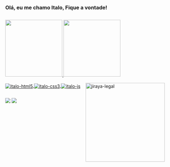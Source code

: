 ### Olá, eu me chamo Italo, Fique a vontade!
##
 <div>
  <a href="https://github.com/italoant">
  <img height="180em" src="https://github-readme-stats.vercel.app/api?username=italoant&show_icons=true&theme=radical&include_all_commits=true&count_private=true"/>
  <img height="180em" src="https://github-readme-stats.vercel.app/api/top-langs/?username=italoant&layout=compact&langs_count=7&theme=radical "/>
</div>
 <div style="display: inline_block"><br>
  <img align="center" alt="italo-html5" src="https://img.shields.io/badge/HTML5-E34F26?style=for-the-badge&logo=html5&logoColor=white">
  <img align="center" alt="italo-css3" src="https://img.shields.io/badge/CSS3-1572B6?style=for-the-badge&logo=css3&logoColor=white">
  <img align="center" alt="italo-js" src="https://img.shields.io/badge/JavaScript-F7DF1E?style=for-the-badge&logo=javascript&logoColor=black">
  <img align="right" width="250" alt="jiraya-legal" src="https://i0.wp.com/media1.tenor.com/images/8e76b15ccd43573a62b5fdd1c8a322da/tenor.gif?itemid=3461599">
 </div>
  
 ## 
  
<div>
  <a 
     href="https://www.linkedin.com/in/italo-antonio/" target="_blank"><img src="https://img.shields.io/badge/LinkedIn-0077B5?style=for-the-badge&logo=linkedin&logoColor=white"     ></a>  
  <a 
     href="mailto:italoant@hotmail.com" target="_blank"><img src="https://img.shields.io/badge/Microsoft_Outlook-0078D4?style=for-the-badge&logo=microsoft-outlook&logoColor=white"    ></a>  
</div>

